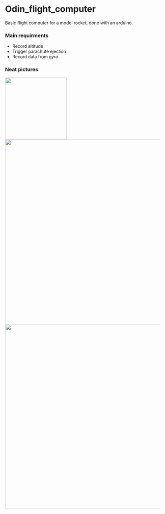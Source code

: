 # Odin_flight_computer
Basic flight computer for a model rocket, done with an arduino.

### Main requirments
- Record altitude
- Trigger parachute ejection
- Record data from gyro

### Neat pictures
<img src="https://user-images.githubusercontent.com/26313427/54116369-e3860780-43ee-11e9-909a-ec9c1b2cb9c6.jpg" width="200" />

<img src="https://user-images.githubusercontent.com/26313427/54116278-b5a0c300-43ee-11e9-9ca0-6af9ede23916.jpg" width="600" />

<img src="https://user-images.githubusercontent.com/26313427/54118657-d7507900-43f3-11e9-9f3f-438e0ac6c55e.JPG" width="600" />
